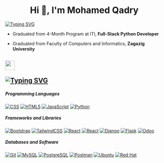 <h1 align="center">Hi 👋, I'm Mohamed Qadry</h1>

[![Typing SVG](https://readme-typing-svg.herokuapp.com?font=Fira+Code&pause=1000&color=5AD742&random=false&width=435&lines=Full-Stack+Developer)](https://git.io/typing-svg)

- Graduated from 4-Month Program at ITI, **Full-Stack Python Developer**

- Graduated from Faculty of Computers and Informatics, **Zagazig University**

<h2><img src = "https://media2.giphy.com/media/QssGEmpkyEOhBCb7e1/giphy.gif?cid=ecf05e47a0n3gi1bfqntqmob8g9aid1oyj2wr3ds3mg700bl&rid=giphy.gif" width ="30"></f2> 

[![Typing SVG](https://readme-typing-svg.herokuapp.com?font=Fira+Code&pause=1000&color=5AD742&random=false&width=435&lines=My+Skills)](https://git.io/typing-svg)


##### Programming Languages

<p>
    <a href="#"><img alt="CSS" src="https://img.shields.io/static/v1?style=for-the-badge&message=CSS3&color=dfdfdf&logo=CSS3&logoColor=1572B6&label="></a>
    <a href="#"><img alt="HTML5" src="https://img.shields.io/static/v1?style=for-the-badge&message=HTML5&color=dfdfdf&logo=HTML5&logoColor=E34F26&label="></a>
    <a href="#"><img alt="JavaScript" src="https://img.shields.io/static/v1?style=for-the-badge&message=JavaScript&color=dfdfdf&logo=JavaScript&logoColor=F7DF1E&label="></a>
    <a href="#"><img alt="Python" src="https://img.shields.io/static/v1?style=for-the-badge&message=Python&color=dfdfdf&logo=Python&logoColor=3776AB&label="></a>
</p>

##### Frameworks and Libraries

<p>
    <a href="#"><img alt="Bootstrap" src="https://img.shields.io/badge/Bootstrap-2c292d?style=for-the-badge&message=Bootstrap&color=dfdfdf&logo=Bootstrap&logoColor=7952B3&label="></a>
    <a href="#"><img alt="TailwindCSS" src="https://img.shields.io/static/v1?style=for-the-badge&message=Tailwind+CSS&color=dfdfdf&logo=Tailwind+CSS&logoColor=06B6D4&label="></a>
    <a href="#"><img alt="React" src="https://img.shields.io/static/v1?style=for-the-badge&message=React&color=dfdfdf&logo=React&logoColor=61DAFB&label="></a>
    <a href="#"><img alt="React" src="https://img.shields.io/static/v1?style=for-the-badge&message=Redux&color=dfdfdf&logo=Redux&logoColor=61DAFB&label="></a>
    <a href="#"><img alt="Django" src="https://img.shields.io/static/v1?style=for-the-badge&message=Django&color=dfdfdf&logo=Django&logoColor=092E20&label="></a>
    <a href="#"><img alt="Flask" src="https://img.shields.io/static/v1?style=for-the-badge&message=Flask&color=dfdfdf&logo=Flask&logoColor=EE0000&label="></a>
    <a href="#"><img alt="Odoo" src="https://img.shields.io/static/v1?style=for-the-badge&message=Odoo&color=dfdfdf&logo=Odoo&logoColor=EE0000&label="></a>
</p>

##### Databases and Software

<p>
    <a href="#"><img alt="Git" src="https://img.shields.io/static/v1?style=for-the-badge&message=Git&color=dfdfdf&logo=Git&logoColor=F05032&label="></a>
    <a href="#"><img alt="MySQL" src="https://img.shields.io/static/v1?style=for-the-badge&message=MySQL&color=dfdfdf&logo=MySQL&logoColor=4479A1&label="></a>
    <a href="#"><img alt="PostgreSQL" src="https://img.shields.io/static/v1?style=for-the-badge&message=PostgreSQL&color=dfdfdf&logo=PostgreSQL&logoColor=4169E1&label="></a>
    <a href="#"><img alt="Postman" src="https://img.shields.io/static/v1?style=for-the-badge&message=Postman&color=dfdfdf&logo=Postman&logoColor=FF6C37&label="></a>
    <a href="#"><img alt="Ubuntu" src="https://img.shields.io/static/v1?style=for-the-badge&message=Ubuntu&color=dfdfdf&logo=Ubuntu&logoColor=E95420&label="></a>
    <a href="#"><img alt="Red Hat" src="https://img.shields.io/static/v1?style=for-the-badge&message=Red+Hat&color=dfdfdf&logo=Red+Hat&logoColor=EE0000&label="></a>
</p>

